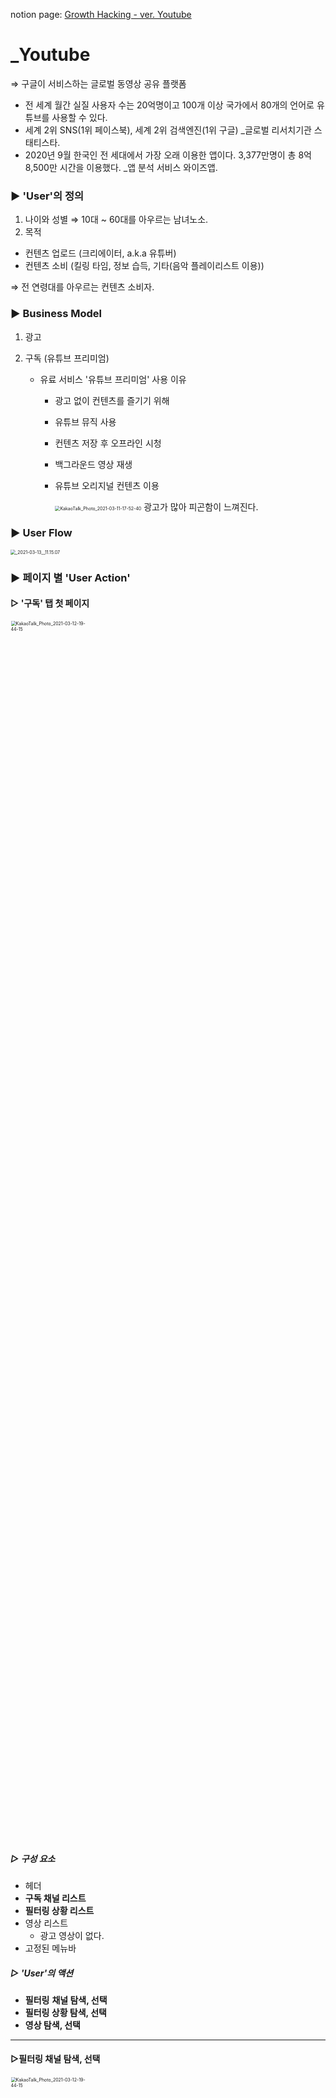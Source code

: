 notion page: [Growth Hacking - ver. Youtube](https://www.notion.so/Growth-Hacking-84738195ba1544b684860379a9ff64ee)

# _Youtube

⇒ 구글이 서비스하는 글로벌 동영상 공유 플랫폼

- 전 세계 월간 실질 사용자 수는 20억명이고 100개 이상 국가에서 80개의 언어로 유튜브를 사용할 수 있다.
- 세계 2위 SNS(1위 페이스북), 세계 2위 검색엔진(1위 구글) _글로벌 리서치기관 스태티스타.
- 2020년 9월 한국인 전 세대에서 가장 오래 이용한 앱이다. 3,377만명이 총 8억 8,500만 시간을 이용했다. _앱 분석 서비스 와이즈앱.

### ► 'User'의 정의

1. 나이와 성별 ⇒ 10대 ~ 60대를 아우르는 남녀노소.
2. 목적

- 컨텐츠 업로드 (크리에이터, a.k.a 유튜버)
- 컨텐츠 소비 (킬링 타임, 정보 습득, 기타(음악 플레이리스트 이용))

⇒ 전 연령대를 아우르는 컨텐츠 소비자.

### ► Business Model

1. 광고

2. 구독 (유튜브 프리미엄)

   - 유료 서비스 '유튜브 프리미엄' 사용 이유

     - 광고 없이 컨텐츠를 즐기기 위해

     - 유튜브 뮤직 사용

     - 컨텐츠 저장 후 오프라인 시청

     - 백그라운드 영상 재생

     - 유튜브 오리지널 컨텐츠 이용

       ​		<img src="/Users/ijuhae/Desktop/youtube/Growth Hacking dd2e24eed5224aa0812519a4914c9b47/KakaoTalk_Photo_2021-03-11-17-52-40.jpeg" alt="KakaoTalk_Photo_2021-03-11-17-52-40" style="zoom:50%;" />	광고가 많아 피곤함이 느껴진다.

### ► User Flow

<img src="/Users/ijuhae/Desktop/youtube/Growth Hacking dd2e24eed5224aa0812519a4914c9b47/_2021-03-13__11.15.07.png" alt="_2021-03-13__11.15.07" style="zoom:50%;" />

### ► 페이지 별 'User Action'

#### ▷ **'구독' 탭 첫 페이지**

<img src="/Users/ijuhae/Desktop/youtube/Growth Hacking dd2e24eed5224aa0812519a4914c9b47/KakaoTalk_Photo_2021-03-12-19-44-15.jpeg" alt="KakaoTalk_Photo_2021-03-12-19-44-15" style="zoom:50%;width:50%" />

##### ▻ 구성 요소

- 헤더
- **구독 채널 리스트**
- **필터링 상황 리스트**
- 영상 리스트
  - 광고 영상이 없다.
- 고정된 메뉴바

##### ▻ 'User'의 액션

- **필터링** **채널 탐색, 선택**
- **필터링 상황 탐색, 선택**
- **영상 탐색, 선택**

----

#### ▷**필터링** **채널 탐색, 선택**

<img src="/Users/ijuhae/Desktop/youtube/Growth Hacking dd2e24eed5224aa0812519a4914c9b47/Untitled.jpeg" alt="KakaoTalk_Photo_2021-03-12-19-44-15" style="zoom:50%;width:50%" />

#### ▷**필터링 상황 탐색, 선택**

<img src="/Users/ijuhae/Desktop/youtube/Growth Hacking dd2e24eed5224aa0812519a4914c9b47/Untitled 1.png" alt="Untitled 1" style="zoom:50%;width:50%"/>

##### ▻ 필터링 (filterling)

: 가로 스와이프 메뉴인 구독 채널 리스트 또는 필터링 상황 리스트를 탐색하고 그 중 하나를 선택한다.

##### ▻ 'User'의 액션

- 영상 탐색, 선택

---

#### ▷**영상 탐색**

<img src="/Users/ijuhae/Desktop/youtube/Growth Hacking dd2e24eed5224aa0812519a4914c9b47/Untitled 2.png" alt="Untitled 2" style="zoom:50%;width:50%" />

##### ▻ 'User'의 액션

- 영상 선택

---

#### ▷**영상 선택**

<img src="/Users/ijuhae/Desktop/youtube/Growth Hacking dd2e24eed5224aa0812519a4914c9b47/KakaoTalk_Photo_2021-03-12-19-44-08.jpeg" alt="KakaoTalk_Photo_2021-03-12-19-44-08" style="zoom:50%;width:50%" />

<img src="/Users/ijuhae/Desktop/youtube/Growth Hacking dd2e24eed5224aa0812519a4914c9b47/KakaoTalk_Photo_2021-03-13-00-52-14.jpeg" alt="KakaoTalk_Photo_2021-03-13-00-52-14" style="zoom:50%;width:50%" />

- 광고 이후 영상이 재생된다.